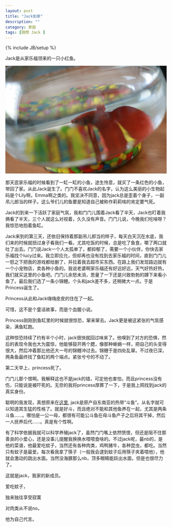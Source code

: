 ```yaml
---
layout: post
title: "Jack到家"
description: ""
category: 家庭
tags: [随想 Jack ]
---
```

{% include JB/setup %}

Jack是从家乐福领来的一只小红鱼。

![Jack](/images/jack.jpg)

那天逛家乐福的时候看到了一缸一缸的小鱼，途生怜意，就买了一条红色的小鱼，带回了家。从此Jack诞生了。门门不喜欢Jack的名字，认为这么美丽的小生物起码是个Lily啊，Emma啊之类的。我坚决不同意，因为jack总是歪着个身子，一副吊儿郎当的样子。这么爷们儿的鱼要是知道自己被称作莉莉啥的肯定要气死。

Jack的到来一下活跃了家庭气氛，我和门门儿围着Jack看了半天，Jack也盯着我俩看了半天，三个人就这么对视着，久久没有声音。门门儿说，今晚我们吃啥呀？我惊恐地抱着鱼缸。

Jack来到的第三天，还依旧保持着那副吊儿郎当的样子，每天白天沉在水底，我们来的时候就扭过身子看我们一看。尤其吃饭的时候，总是吃了鱼食，嚼了两口就吐了出去。门门说Jack一个人太孤单了，都抑郁了，需要一个小伙伴，你快去家乐福找个lucy过来。我立即应允，但却再也没有找到去家乐福的时间，直到门门儿一怒之下把我的游戏都给删了，并拉着我去超市买东西。在路上我们发现路边就有一个小宠物店，卖各种小鱼的。我说老婆啊家乐福还有好远好远，天气好热好热，我们就买这里的小鱼吧。门门儿余怒未消，思量了一下还是兴致勃勃的蹲下来看小鱼了。最后我们选了一条小锦鲤。个头和jack差不多，还稍微大一点。于是Princess诞生了。

Princess从此和Jack嗨嗨皮皮的住在了一起。

可惜，这不是个童话故事，而是个血腥小说。

Princess刚刚到鱼缸里的时候就很惊恐，窜来窜去。Jack更是被这紧张的气氛感染，满鱼缸跑。

这种惊恐持续了约有半个小时，jack很快就回过味来了。他嗅到了对方的恐惧，然后的表现令我也大为震惊，他能够鼓开两个腮，像那种蜥蜴一样，把自己的头变得很大，然后冲着那比他还大一号的锦鲤冲过去。锦鲤于是四处乱窜。不过夜已深，两条鱼最终找了鱼缸的两个端点。紧张兮兮的不动了。

第二天早上，princess死了。

门门儿那个恨啊。我解释这也不是jack的错，可定他也害怕，而且princess没有伤，只能说是被吓死的。无奈的我将princess厚葬了一下，于是我上网找到jack的真实身份。

聪明的我发现，真想原来在[这里](http://baike.baidu.com/subview/2095/7129148.htm?fr=aladdin), jack是原产自东南亚的热带“斗鱼”。从名字就可以知道其生猛的性格了。就是好斗，而且绝对不能和其他鱼养在一起，尤其是两条斗鱼……。哪怕是一公一母，都很有可能公斗鱼在母斗鱼产子之后将其干掉，然后一人抚养后代……。真是有个性啊。

有了科学依据我就可以科学养殖jack了，虽然门门嘴上依然愤恨，但还是阻不住那善良的小爱心，还是没事儿提醒我换换水喂喂食啥的。不过jack呢，最nb的，是他的菜谱，他最爱吃蚊子，当然还有各种肉类，鸡鸭猪牛，各种昆虫，都吃。当然只有蚊子是最爱。每次看我拿了筷子（一般我会逮到蚊子后用筷子夹着喂他），他就会激动的跳出水面。当然没海豚那么nb，顶多眼睛能跃出水面，但是也很尽力了。

这就是jack，我家的新成员。

爱吃蚊子，

独来独往享受寂寞

对肉类从不说no。

他为自己代言。
